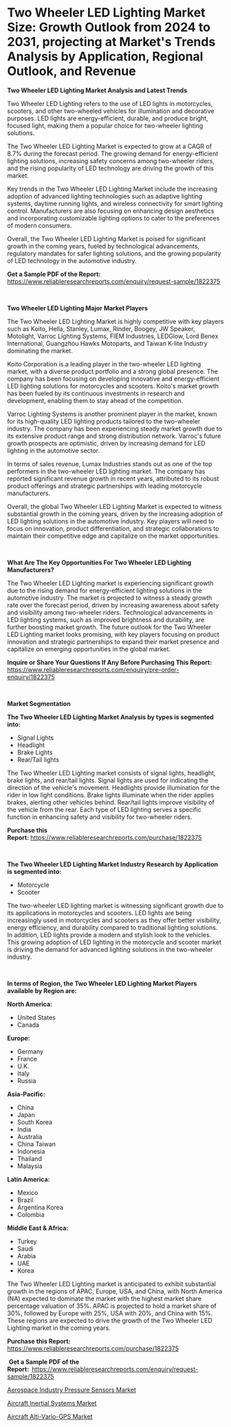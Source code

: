 <p><h1>Two Wheeler LED Lighting Market Size: Growth Outlook from 2024 to 2031, projecting at Market's Trends Analysis by Application, Regional Outlook, and Revenue</h1></p><p><strong>Two Wheeler LED Lighting Market Analysis and Latest Trends</strong></p>
<p><p>Two Wheeler LED Lighting refers to the use of LED lights in motorcycles, scooters, and other two-wheeled vehicles for illumination and decorative purposes. LED lights are energy-efficient, durable, and produce bright, focused light, making them a popular choice for two-wheeler lighting solutions.</p><p>The Two Wheeler LED Lighting Market is expected to grow at a CAGR of 8.7% during the forecast period. The growing demand for energy-efficient lighting solutions, increasing safety concerns among two-wheeler riders, and the rising popularity of LED technology are driving the growth of this market.</p><p>Key trends in the Two Wheeler LED Lighting Market include the increasing adoption of advanced lighting technologies such as adaptive lighting systems, daytime running lights, and wireless connectivity for smart lighting control. Manufacturers are also focusing on enhancing design aesthetics and incorporating customizable lighting options to cater to the preferences of modern consumers.</p><p>Overall, the Two Wheeler LED Lighting Market is poised for significant growth in the coming years, fueled by technological advancements, regulatory mandates for safer lighting solutions, and the growing popularity of LED technology in the automotive industry.</p></p>
<p><strong>Get a Sample PDF of the Report:&nbsp;</strong> <a href="https://www.reliableresearchreports.com/enquiry/request-sample/1822375">https://www.reliableresearchreports.com/enquiry/request-sample/1822375</a></p>
<p>&nbsp;</p>
<p><strong>Two Wheeler LED Lighting Major Market Players</strong></p>
<p><p>The Two Wheeler LED Lighting Market is highly competitive with key players such as Koito, Hella, Stanley, Lumax, Rinder, Boogey, JW Speaker, Motolight, Varroc Lighting Systems, FIEM Industries, LEDGlow, Lord Benex International, Guangzhou Hawks Motoparts, and Taiwan K-lite Industry dominating the market.</p><p>Koito Corporation is a leading player in the two-wheeler LED lighting market, with a diverse product portfolio and a strong global presence. The company has been focusing on developing innovative and energy-efficient LED lighting solutions for motorcycles and scooters. Koito's market growth has been fueled by its continuous investments in research and development, enabling them to stay ahead of the competition.</p><p>Varroc Lighting Systems is another prominent player in the market, known for its high-quality LED lighting products tailored to the two-wheeler industry. The company has been experiencing steady market growth due to its extensive product range and strong distribution network. Varroc's future growth prospects are optimistic, driven by increasing demand for LED lighting in the automotive sector.</p><p>In terms of sales revenue, Lumax Industries stands out as one of the top performers in the two-wheeler LED lighting market. The company has reported significant revenue growth in recent years, attributed to its robust product offerings and strategic partnerships with leading motorcycle manufacturers.</p><p>Overall, the global Two Wheeler LED Lighting Market is expected to witness substantial growth in the coming years, driven by the increasing adoption of LED lighting solutions in the automotive industry. Key players will need to focus on innovation, product differentiation, and strategic collaborations to maintain their competitive edge and capitalize on the market opportunities.</p></p>
<p>&nbsp;</p>
<p><strong>What Are The Key Opportunities For Two Wheeler LED Lighting Manufacturers?</strong></p>
<p><p>The Two Wheeler LED Lighting market is experiencing significant growth due to the rising demand for energy-efficient lighting solutions in the automotive industry. The market is projected to witness a steady growth rate over the forecast period, driven by increasing awareness about safety and visibility among two-wheeler riders. Technological advancements in LED lighting systems, such as improved brightness and durability, are further boosting market growth. The future outlook for the Two Wheeler LED Lighting market looks promising, with key players focusing on product innovation and strategic partnerships to expand their market presence and capitalize on emerging opportunities in the global market.</p></p>
<p><strong>Inquire or Share Your Questions If Any Before Purchasing This Report:</strong> <a href="https://www.reliableresearchreports.com/enquiry/pre-order-enquiry/1822375">https://www.reliableresearchreports.com/enquiry/pre-order-enquiry/1822375</a></p>
<p>&nbsp;</p>
<p><strong>Market Segmentation</strong></p>
<p><strong>The Two Wheeler LED Lighting Market Analysis by types is segmented into:</strong></p>
<p><ul><li>Signal Lights</li><li>Headlight</li><li>Brake Lights</li><li>Rear/Tail lights</li></ul></p>
<p><p>The Two Wheeler LED Lighting market consists of signal lights, headlight, brake lights, and rear/tail lights. Signal lights are used for indicating the direction of the vehicle's movement. Headlights provide illumination for the rider in low light conditions. Brake lights illuminate when the rider applies brakes, alerting other vehicles behind. Rear/tail lights improve visibility of the vehicle from the rear. Each type of LED lighting serves a specific function in enhancing safety and visibility for two-wheeler riders.</p></p>
<p><strong>Purchase this Report:&nbsp;</strong><a href="https://www.reliableresearchreports.com/purchase/1822375">https://www.reliableresearchreports.com/purchase/1822375</a></p>
<p>&nbsp;</p>
<p><strong>The Two Wheeler LED Lighting Market Industry Research by Application is segmented into:</strong></p>
<p><ul><li>Motorcycle</li><li>Scooter</li></ul></p>
<p><p>The two-wheeler LED lighting market is witnessing significant growth due to its applications in motorcycles and scooters. LED lights are being increasingly used in motorcycles and scooters as they offer better visibility, energy efficiency, and durability compared to traditional lighting solutions. In addition, LED lights provide a modern and stylish look to the vehicles. This growing adoption of LED lighting in the motorcycle and scooter market is driving the demand for advanced lighting solutions in the two-wheeler industry.</p></p>
<p>&nbsp;</p>
<p><strong>In terms of Region, the Two Wheeler LED Lighting Market Players available by Region are:</strong></p>
<p>
    <p> <strong> North America: </strong>
        <ul>
            <li>United States</li>
            <li>Canada</li>
        </ul>
        </p> 
    <p> <strong> Europe: </strong>
        <ul>
            <li>Germany</li>
            <li>France</li>
            <li>U.K.</li>
            <li>Italy</li>
            <li>Russia</li>
        </ul>
        </p> 
    <p> <strong> Asia-Pacific: </strong>
        <ul>
            <li>China</li>
            <li>Japan</li>
            <li>South Korea</li>
            <li>India</li>
            <li>Australia</li>
            <li>China Taiwan</li>
            <li>Indonesia</li>
            <li>Thailand</li>
            <li>Malaysia</li>
        </ul>
        </p> 
    <p> <strong> Latin America: </strong>
        <ul>
            <li>Mexico</li>
            <li>Brazil</li>
            <li>Argentina Korea</li>
            <li>Colombia</li>
        </ul>
        </p> 
    <p> <strong> Middle East & Africa: </strong>
        <ul>
            <li>Turkey</li>
            <li>Saudi</li>
            <li>Arabia</li>
            <li>UAE</li>
            <li>Korea</li>
        </ul>
    </p>
    </p>
<p><p>The Two Wheeler LED Lighting market is anticipated to exhibit substantial growth in the regions of APAC, Europe, USA, and China, with North America (NA) expected to dominate the market with the highest market share percentage valuation of 35%. APAC is projected to hold a market share of 30%, followed by Europe with 25%, USA with 20%, and China with 15%. These regions are expected to drive the growth of the Two Wheeler LED Lighting market in the coming years.</p></p>
<p><strong>Purchase this Report: </strong><a href="https://www.reliableresearchreports.com/purchase/1822375">https://www.reliableresearchreports.com/purchase/1822375</a></p>
<p>&nbsp;<strong>Get a Sample PDF of the Report:&nbsp;&nbsp;</strong><a href="https://www.reliableresearchreports.com/enquiry/request-sample/1822375">https://www.reliableresearchreports.com/enquiry/request-sample/1822375</a></p>
<p><strong></strong></p>
<p><p><a href="https://view.publitas.com/reportprime-1/aerospace-industry-pressure-sensors-market-share-market-new-trends-analysis-report-by-type-by-application-by-end-use-by-region-and-segment-forecasts-2023-2030/">Aerospace Industry Pressure Sensors Market</a></p><p><a href="https://view.publitas.com/reportprime-1/aircraft-inertial-systems-market-with-the-goal-of-estimating-the-market-size-and-future-growth-potential-of-various-market-segments-based-on-component-applications-end-user-and-region/">Aircraft Inertial Systems Market</a></p><p><a href="https://view.publitas.com/reportprime-1/aircraft-alti-vario-gps-market-research-report-provides-critical-insights-that-can-help-shape-business-development-and-investment-strategies/">Aircraft Alti-Vario-GPS Market</a></p></p>